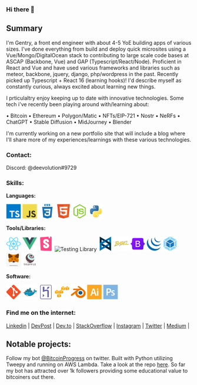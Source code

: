 ### Hi there 👋

## Summary
I'm Gentry, a front end engineer with about 4-5 YoE building apps of various sizes. I've done everything from build and deploy quick microsites using a Vue/Mongo/DigitalOcean stack to contributing to large scale code bases at ASCAP (Backbone, Vue) and GAP (Typescript/React/Node). Proficient in React and Vue and have used various frameworks and libraries such as meteor, backbone, jquery, django, php/wordpress in the past. Recently picked up Typescript + React 16 (learning hooks)! I'd describe myself as constantly curious, always excited about learning new things. 

I prticulaltry enjoy keeping up to date with innovative technologies. Some tech i've recently been playing around with/learning about:

• Bitcoin • Ethereum • Polygon/Matic • NFTs/EIP-721 • Nostr • NeRFs • ChatGPT • Stable Diffusion • MidJourney • Blender

I'm currently working on a new portfolio site that will include a blog where I'll share more of my experiences/learnings with these various technologies.

### Contact:

Discord: @deevolution#9729

### Skills:

**Languages:**
<p align="left">
  <img src="https://github.com/devicons/devicon/blob/master/icons/typescript/typescript-original.svg" title="Typescript" alt="Typescript" width="40" height="40"/></a>
  <img src="https://github.com/devicons/devicon/blob/master/icons/javascript/javascript-original.svg" title="Javascript" alt="Javascript" width="40" height="40"/>&nbsp; 
  <img src="https://github.com/devicons/devicon/blob/master/icons/css3/css3-plain-wordmark.svg" title="CSS3" alt="CSS" width="40" height="40"/></a>
  <img src="https://github.com/devicons/devicon/blob/master/icons/html5/html5-original.svg" title="HTML5" alt="HTML5" width="40" height="40"/></a>
  <img src="https://github.com/devicons/devicon/blob/master/icons/nodejs/nodejs-original.svg" title="Node" alt="Node" width="40" height="40"/></a>
  <img src="https://github.com/devicons/devicon/blob/master/icons/python/python-original.svg" title="Python" alt="Python" width="40" height="40"/></a>
  <img
</p>

**Tools/Libraries:**
<p align="left">
  <img src="https://github.com/devicons/devicon/blob/master/icons/react/react-original.svg" title="React" alt="React" width="40" height="40"/></a>
  <img src="https://github.com/devicons/devicon/blob/master/icons/vuejs/vuejs-original.svg" title="Vue" alt="Vue" width="40" height="40"/></a>
  <img src="https://github.com/devicons/devicon/blob/master/icons/storybook/storybook-original.svg" title="Storybook" alt="Storybook" width="40" height="40"/></a>
  <img src="https://testing-library.com/img/logo-large.png" title="Testing Library" alt="Testing Library" width="40" height="40"/></a>
  <img src="https://github.com/devicons/devicon/blob/master/icons/backbonejs/backbonejs-original.svg" title="Backbone" alt="Backbone" width="40" height="40"/></a>
  <img src="https://raw.githubusercontent.com/devicons/devicon/master/icons/babel/babel-original.svg" alt="Babel" width="40" height="40"/></a> 
  <img src="https://raw.githubusercontent.com/devicons/devicon/master/icons/bootstrap/bootstrap-original.svg" alt="Bootstrap" width="40" height="40"/></a>
  <img src="https://github.com/devicons/devicon/blob/master/icons/jquery/jquery-original.svg" title="jQuery" alt="jQuery" width="40" height="40"/></a>
  <img src="https://github.com/devicons/devicon/blob/master/icons/webpack/webpack-original.svg" title="Webpack" alt="Webpack" width="40" height="40"/></a>
  <img src="https://raw.githubusercontent.com/kroim/profile/master/icons/icon_metamask.png" alt="Metamask" width="40" height="40"/></a>
  <img src="https://raw.githubusercontent.com/kroim/profile/master/icons/icon_truffle.png" alt="Truffle" width="40" height="40"/></a>
</p>

**Software:**
<p align="left">
  <img src="https://github.com/devicons/devicon/blob/master/icons/git/git-original.svg" title="git" alt="git" width="40" height="40"/></a>
  <img src="https://github.com/devicons/devicon/blob/master/icons/docker/docker-original.svg" alt="Docker" width="40" height="40"/></a>
  <img src="https://github.com/devicons/devicon/blob/master/icons/heroku/heroku-original.svg" title="Heroku" alt="Heroku" width="40" height="40"/></a>
  <img src="https://github.com/devicons/devicon/blob/master/icons/amazonwebservices/amazonwebservices-original.svg" title="AWS" alt="AWS" width="40" height="40"/></a>
  <img src="https://github.com/devicons/devicon/blob/master/icons/blender/blender-original.svg" title="Blender" alt="Blender" width="40" height="40"/></a>
  <img src="https://github.com/devicons/devicon/blob/master/icons/illustrator/illustrator-plain.svg" title="Illustrator" alt="Illustrator" width="40" height="40"/></a>
  <img src="https://github.com/devicons/devicon/blob/master/icons/photoshop/photoshop-plain.svg" title="Photoshop" alt="Photoshop" width="40" height="40"/></a>
</p>

### Find me on the internet:

[Linkedin](https://linkedin.com/in/gentry-demchak) |
[DevPost](https://devpost.com/deevolutionism) |
[Dev.to](https://dev.to/deevolutionism) |
[StackOverflow](https://stackoverflow.com/users/4271729/deevolution) |
[Instagram](https://instagram.com/deevolutionism) |
[Twitter](https://twitter.com/demchak17) |
[Medium](https://medium.com/@deevolutionism) |

## Notable projects:

Follow my bot [@BitcoinProgress](https://twitter.com/BitcoinProgress) on twitter. Built with Python utilizing Tweepy and running on AWS Lambda. Take a look at the repo [here](https://github.com/deevolutionism/bitcoin-halving-progress-bar). So far my bot has attracted over 1k followers providing some educational value to bitcoiners out there.
